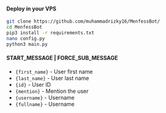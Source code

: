 



#### Deploy in your VPS
````bash
git clone https://github.com/muhammadrizky16/MenfessBot/
cd MenfessBot
pip3 install -r requirements.txt
nano config.py
python3 main.py
````

#### START_MESSAGE | FORCE_SUB_MESSAGE

* `{first_name}` - User first name
* `{last_name}` - User last name
* `{id}` - User ID
* `{mention}` - Mention the user
* `{username}` - Username
* `{fullname}` - Username
